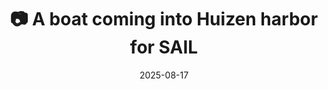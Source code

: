 ---
title: '📷 A boat coming into Huizen harbor for SAIL'
date: '2025-08-17'
image: 'https://cdn.diblasio.social/static/photos/2025/20250817_115200.jpg'
thumbnail: 'https://cdn.diblasio.social/static/photos/2025/thumbnails/20250817_115200.jpg'
alt_text: "Boats docked and sailing in Gemeentelijke Jachthaven Huizen, Netherlands, with people walking along the quay."
tags:
  - "#Photography"
  - "#Netherlands"
  - "#NoordHolland"
  - "#Huizen"
  - "#Marina"
  - "#ProcessZero"
  - "#ShotOniPhone"
  - "#Halide"
  - "#SAIL2025"
description: ''
created_date: '2025-08-17'
location: "Gemeentelijke Jachthaven Huizen, Ambachtsweg, 't Plaveen, Huizen, Noord-Holland, Nederland, 1271 EJ, Nederland"
exif_data: "Apple iPhone 15 Pro 9mm f/2.8 (1/350 | f/2.8 | ISO 25)"
draft: false
---